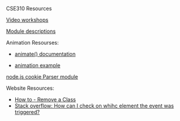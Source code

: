 CSE310 Resources

[Video workshops](https://macbeth-byui.github.io/cse310-course/videos.html)

[Module descriptions](https://macbeth-byui.github.io/cse310-course/module_descriptions.html)



Animation Resourses:

- [animate() documentation](https://developer.mozilla.org/en-US/docs/Web/API/Element/animate)

- [animation example](https://codepen.io/rachelnabors/pen/rxpmJL/?editors=0110)

[node.js cookie Parser module](https://www.geeksforgeeks.org/http-cookies-in-node-js/)







Website Resources:
- [How to - Remove a Class](https://www.w3schools.com/howto/howto_js_remove_class.asp)
- [Stack overflow: How can I check on whihc element the event was triggered?](https://stackoverflow.com/questions/10648768/how-can-i-check-on-which-element-the-event-was-triggered
)
